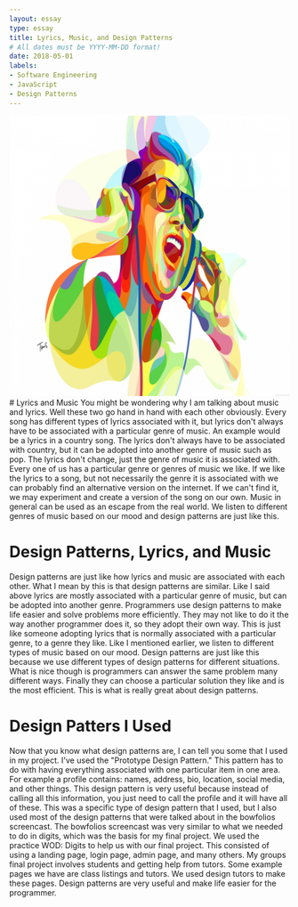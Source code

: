 ```yaml
---
layout: essay
type: essay
title: Lyrics, Music, and Design Patterns  
# All dates must be YYYY-MM-DD format!
date: 2018-05-01
labels: 
- Software Engineering 
- JavaScript
- Design Patterns
---
```

<img class="ui medium left floated image" src="/images/music.jpeg">
# Lyrics and Music 
You might be wondering why I am talking about music and lyrics. Well these two go hand in hand with each other obviously. Every song has different types of lyrics associated with it, but lyrics don't always have to be associated with a particular genre of music. An example would be a lyrics in a country song. The lyrics don't always have to be associated with country, but it can be adopted into another genre of music such as pop. The lyrics don't change, just the genre of music it is associated with. Every one of us has a particular genre or genres of music we like. If we like the lyrics to a song, but not necessarily the genre it is associated with we can probably find an alternative version on the internet. If we can't find it, we may experiment and create a version of the song on our own. Music in general can be used as an escape from the real world. We listen to different genres of music based on our mood and design patterns are just like this. 

# Design Patterns, Lyrics, and Music
Design patterns are just like how lyrics and music are associated with each other. What I mean by this is that design patterns are similar. Like I said above lyrics are mostly associated with a particular genre of music, but can be adopted into another genre. Programmers use design patterns to make life easier and solve problems more efficiently. They may not like to do it the way another programmer does it, so they adopt their own way. This is just like someone adopting lyrics that is normally associated with a particular genre, to a genre they like. Like I mentioned earlier, we listen to different types of music based on our mood. Design patterns are just like this because we use different types of design patterns for different situations. What is nice though is programmers can answer the same problem many different ways. Finally they can choose a particular solution they like and is the most efficient. This is what is really great about design patterns. 

# Design Patters I Used 
Now that you know what design patterns are, I can tell you some that I used in my project. I've used the "Prototype Design Pattern." This pattern has to do with having everything associated with one particular item in one area. For example a profile contains: names, address, bio, location, social media, and other things. This design pattern is very useful because instead of calling all this information, you just need to call the profile and it will have all of these. This was a specific type of design pattern that I used, but I also used most of the design patterns that were talked about in the bowfolios screencast. The bowfolios screencast was very similar to what we needed to do in digits, which was the basis for my final project. We used the practice WOD: Digits to help us with our final project. This consisted of using a landing page, login page, admin page, and many others. My groups final project involves students and getting help from tutors. Some example pages we have are class listings and tutors. We used design tutors to make these pages. Design patterns are very useful and make life easier for the programmer.
